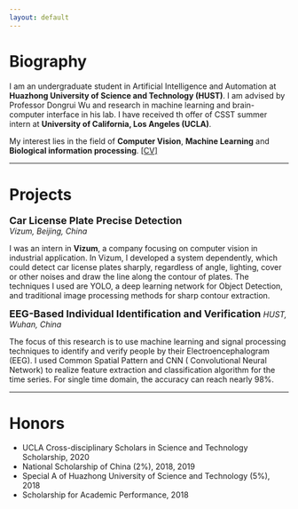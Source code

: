 ```yaml
---
layout: default
---
```

# Biography

I am an undergraduate student in Artificial Intelligence and Automation at **Huazhong University of Science and Technology (HUST)**. I am advised by Professor Dongrui Wu and research in machine learning and brain-computer interface in his lab. I have received th offer of CSST summer intern at **University of California, Los Angeles (UCLA)**. 

My interest lies in the field of **Computer Vision**, **Machine Learning** and **Biological information processing**. [[CV]](./assets/cv/ShaozheHao_CV.pdf)

***

# Projects

**<font size=4>Car License Plate Precise Detection </font>**                       
*Vizum, Beijing, China*

I was an intern in **Vizum**, a company focusing on computer vision in industrial application. In Vizum, I developed a system dependently, which could detect car license plates sharply, regardless of angle, lighting, cover or other noises and draw the line along the contour of plates. The techniques I used are YOLO, a deep learning network for Object Detection, and traditional image processing methods for sharp contour extraction.

**<font size=4>EEG-Based Individual Identification and Verification </font>**                       *HUST, Wuhan, China*

The focus of this research is to use machine learning and signal processing techniques to identify and verify people by their Electroencephalogram (EEG). I used Common Spatial Pattern and CNN ( Convolutional Neural Network) to realize feature extraction and classification algorithm for the time series. For single time domain, the accuracy can reach nearly 98%. 

***

# Honors
* UCLA Cross-disciplinary Scholars in Science and Technology Scholarship, 2020
* National Scholarship of China (2%), 2018, 2019
* Special A of Huazhong University of Science and Technology (5%), 2018
* Scholarship for Academic Performance, 2018
